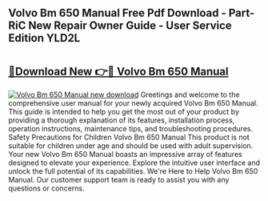 ## Volvo Bm 650 Manual Free Pdf Download - Part-RiC New Repair Owner Guide - User Service Edition YLD2L

# <h2><a href="http://bc79526.oget.top/?id=Volvo+Bm+650+Manual">🔗Download New 👉🔴 Volvo Bm 650 Manual</a></h2>

[![Volvo Bm 650 Manual new download](https://i.imgur.com/5g1atiW.png)](http://bc79526.oget.top/?id=Volvo+Bm+650+Manual)
Greetings and welcome to the comprehensive user manual for your newly acquired Volvo Bm 650 Manual. This guide is intended to help you get the most out of your product by providing a thorough explanation of its features, installation process, operation instructions, maintenance tips, and troubleshooting procedures. Safety Precautions for Children Volvo Bm 650 Manual This product is not suitable for children under age and should be used with adult supervision. Your new Volvo Bm 650 Manual boasts an impressive array of features designed to elevate your experience. Explore the intuitive user interface and unlock the full potential of its capabilities. We're Here to Help Volvo Bm 650 Manual. Our customer support team is ready to assist you with any questions or concerns.
